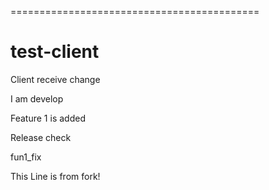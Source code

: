 
===========================================
# test-client

Client receive change

I am develop

Feature 1 is added

Release check 

fun1_fix

This Line is from fork!
